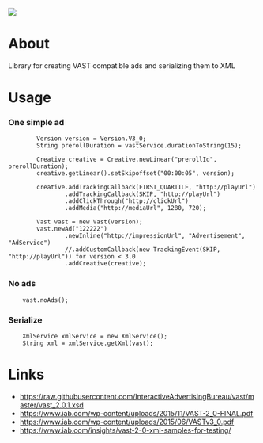 ![](https://img.shields.io/maven-central/v/com.taverok/javast.svg?style=flat&colorA=006400&colorB=8b8b83&url=https://search.maven.org/artifact/com.taverok/javast/1.0.0/jar)

# About
Library for creating VAST compatible ads and serializing them to XML 

# Usage
### One simple ad
```
        Version version = Version.V3_0;
        String prerollDuration = vastService.durationToString(15);

        Creative creative = Creative.newLinear("prerollId", prerollDuration);
        creative.getLinear().setSkipoffset("00:00:05", version);

        creative.addTrackingCallback(FIRST_QUARTILE, "http://playUrl")
                .addTrackingCallback(SKIP, "http://playUrl")
                .addClickThrough("http://clickUrl")
                .addMedia("http://mediaUrl", 1280, 720);

        Vast vast = new Vast(version);
        vast.newAd("122222")
                .newInline("http://impressionUrl", "Advertisement", "AdService")
                //.addCustomCallback(new TrackingEvent(SKIP, "http://playUrl")) for version < 3.0
                .addCreative(creative);
```

### No ads
```
    vast.noAds();
```

### Serialize
```
    XmlService xmlService = new XmlService();
    String xml = xmlService.getXml(vast);
```

# Links
- https://raw.githubusercontent.com/InteractiveAdvertisingBureau/vast/master/vast_2.0.1.xsd
- https://www.iab.com/wp-content/uploads/2015/11/VAST-2_0-FINAL.pdf
- https://www.iab.com/wp-content/uploads/2015/06/VASTv3_0.pdf
- https://www.iab.com/insights/vast-2-0-xml-samples-for-testing/

